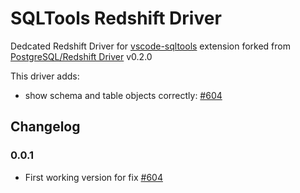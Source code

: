 # SQLTools Redshift Driver

Dedcated Redshift Driver for [vscode-sqltools](https://vscode-sqltools.mteixeira.dev/?umd_source=repository&utm_medium=readme&utm_campaign=pg) extension forked from [PostgreSQL/Redshift Driver](https://github.com/mtxr/vscode-sqltools/tree/master/packages/driver.pg) v0.2.0

This driver adds:
- show schema and table objects correctly: [#604](https://github.com/mtxr/vscode-sqltools/issues/604)

## Changelog

### 0.0.1

- First working version for fix [#604](https://github.com/mtxr/vscode-sqltools/issues/604)

